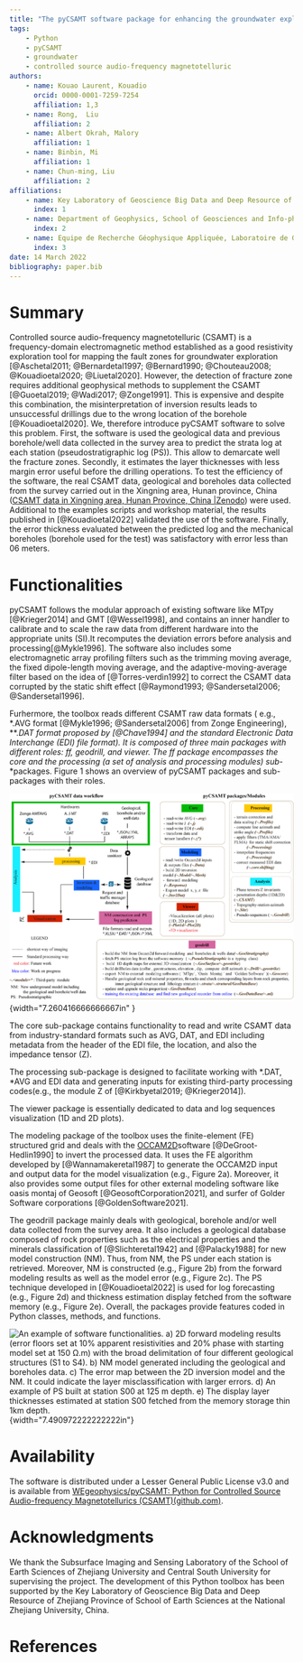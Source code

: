 ```yaml
---
title: "The pyCSAMT software package for enhancing the groundwater exploration technique using controlled source audio-frequency magnetotelluric data"
tags:
	- Python
	- pyCSAMT
	- groundwater 
	- controlled source audio-frequency magnetotelluric 
authors:
	- name: Kouao Laurent, Kouadio
	  orcid: 0000-0001-7259-7254
	  affiliation: 1,3
	- name: Rong,  Liu
	  affiliation: 2
	- name: Albert Okrah, Malory
	  affiliation: 1
	- name: Binbin, Mi
	  affiliation: 1
	- name: Chun-ming, Liu
	  affiliation: 2
affiliations:
	- name: Key Laboratory of Geoscience Big Data and Deep Resource of Zhejiang Province, School of Earth Sciences, Zhejiang University, China.
	  index: 1
	- name: Department of Geophysics, School of Geosciences and Info-physics, Central South University, China.
	  index: 2
	- name: Equipe de Recherche Géophysique Appliquée, Laboratoire de Geologie Ressources Minerales et Energetiques, Université Félix Houphouët-Boigny, Cote d'Ivoire.
	  index: 3
date: 14 March 2022
bibliography: paper.bib
---
```



# Summary 

Controlled source audio-frequency magnetotelluric (CSAMT) is a frequency-domain electromagnetic method established as a 
good resistivity exploration tool for mapping the fault zones for groundwater exploration [@Aschetal2011; @Bernardetal1997; @Bernard1990; @Chouteau2008; @Kouadioetal2020; @Liuetal2020]. 
However, the detection of fracture zone requires additional geophysical methods to supplement the CSAMT [@Guoetal2019; @Wadi2017; @Zonge1991].
 This is expensive and despite this combination, the misinterpretation of inversion results leads to unsuccessful drillings due to the wrong location of the borehole [@Kouadioetal2020].
 We, therefore introduce pyCSAMT software to solve this problem. First, the software is used the geological data and previous borehole/well data collected in the survey area to predict the strata log at each station (pseudostratigraphic log (PS)).
 This allow to demarcate well the fracture zones. Secondly, it estimates the layer thicknesses with less margin error useful before the drilling operations.
To test the efficiency of the software, the real CSAMT data, geological and boreholes data collected from the survey carried out in the Xingning area, Hunan province, China ([CSAMT data in Xingning area, Hunan Province, China \|Zenodo](https://zenodo.org/record/5533467#.YVK6mnzithF)) were used.
Additional to the examples scripts and workshop material, the results published in [@Kouadioetal2022] validated the use of the software. Finally, the error thickness evaluated between the predicted log and the mechanical boreholes (borehole used for the test) was satisfactory with error less than 06 meters.


# Functionalities 

pyCSAMT follows the modular approach of existing software like MTpy [@Krieger2014] and GMT [@Wessel1998], and contains an inner handler to calibrate and to scale the raw data
from different hardware into the appropriate units (SI).It recomputes the deviation errors before analysis and processing[@Mykle1996]. The software also includes some electromagnetic array
profiling filters such as the trimming moving average, the fixed dipole-length moving average, and the adaptive-moving-average filter
based on the idea of [@Torres-verdìn1992] to correct the CSAMT data corrupted by the static shift effect [@Raymond1993; @Sandersetal2006; @Sandersetal1996].

Furhermore, the toolbox reads different CSAMT raw data formats ( e.g., \*.AVG format [@Mykle1996; @Sandersetal2006] from Zonge Engineering), \**.*DAT format proposed by [@Chave1994] and
the standard Electronic Data Interchange (EDI) file format). It is composed of three main packages with different roles: *ff*, *geodrill*, and *viewer*. The *ff* package encompasses the *core* and the
*processing* (a set of *analysis* and *processing* modules) sub*-*packages. Figure 1 shows an overview of pyCSAMT packages and sub-packages with their roles.

![pyCSAMT packages structures and the keys modules. The colors in the workflow diagram represent which parts of the software are used in each step. For example, the modules in the geodrill packages are usedfor NM construction and PS prediction ](paper_figures/pycsamt_workflow_and_packages.png){width="7.260416666666667in" }


The core sub-package contains functionality to read and write CSAMT data from industry-standard formats such as AVG, DAT, and EDI including metadata from the header of the EDI file, the location, and also the impedance tensor (Z).

The processing sub-package is designed to facilitate working with \*.DAT, \*AVG and EDI data and generating inputs for existing third-party processing codes(e.g., the module Z of [@Kirkbyetal2019; @Krieger2014]).

The viewer package is essentially dedicated to data and log sequences visualization (1D and 2D plots).

The modeling package of the toolbox uses the finite-element (FE) structured grid and deals with the [OCCAM2D](https://marineemlab.ucsd.edu/Projects/Occam/index.html)software [@DeGroot-Hedlin1990] to invert the processed data. It uses the FE algorithm
developed by [@Wannamakeretal1987] to generate the OCCAM2D input and output data for the model visualization (e.g., Figure 2a). Moreover, it also provides some output files for other external modeling software like
oasis montaj of Geosoft [@GeosoftCorporation2021], and surfer of Golder Software corporations [@GoldenSoftware2021].

The geodrill package mainly deals with geological, borehole and/or well data collected from the survey area.  It also includes a geological database composed of rock properties such as the electrical properties and the minerals classification 
of [@Slichteretal1942] and [@Palacky1988] for new model construction (NM). Thus, from NM, the PS under each station is retrieved.  Moreover, NM is constructed (e.g., Figure 2b) from the forward modeling results as well as the model error (e.g., Figure 2c). The  PS technique developed in  [@Kouadioetal2022] 
is used for log forecasting (e.g., Figure 2d) and thickness estimation display fetched from the software memory (e.g., Figure 2e). Overall, the packages provide features coded in Python classes, methods, and functions.

![An example of software functionalities. a) 2D forward modeling results (error floors set at 10% apparent resistivities and 20% phase with starting model set at 150 Ω.m) with the broad delimitation of four different geological structures (S1 to S4). b) NM model generated
including the geological and boreholes data. c) The error map between the 2D inversion model and the NM. It could indicate the layer misclassification with larger errors. d) An example of PS built at station S00 at 125 m depth. e) The display layer thicknesses estimated at station S00 fetched from the memory storage thin 1km depth.](paper_figures/NMpseudostratigraphic_log_at_125_m_depth.png){width="7.490972222222222in"}


# Availability

The software is distributed under a Lesser General Public License v3.0 and is available from [WEgeophysics/pyCSAMT: Python for Controlled Source Audio-frequency Magnetotellurics (CSAMT)(github.com)](https://github.com/WEgeophysics/pyCSAMT).

# Acknowledgments 

We thank the Subsurface Imaging and Sensing Laboratory of the School of Earth Sciences of Zhejiang University and Central South University for supervising the project. The development of this Python toolbox has been
supported by the Key Laboratory of Geoscience Big Data and Deep Resource of Zhejiang Province of School of Earth Sciences at the National Zhejiang University, China.

# References 



